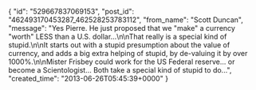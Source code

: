  {
   "id": "529667837069153",
   "post_id": "462493170453287_462528253783112",
   "from_name": "Scott Duncan",
   "message": "Yes Pierre. He just proposed that we \"make\" a currency \"worth\" LESS than a U.S. dollar...\n\nThat really is a special kind of stupid.\n\nIt starts out with a stupid presumption about the value of currency, and adds a big extra helping of stupid, by de-valuing it by over 1000%.\n\nMister Frisbey could work for the US Federal reserve... or become a Scientologist... Both take a special kind of stupid to do...",
   "created_time": "2013-06-26T05:45:39+0000"
 }
